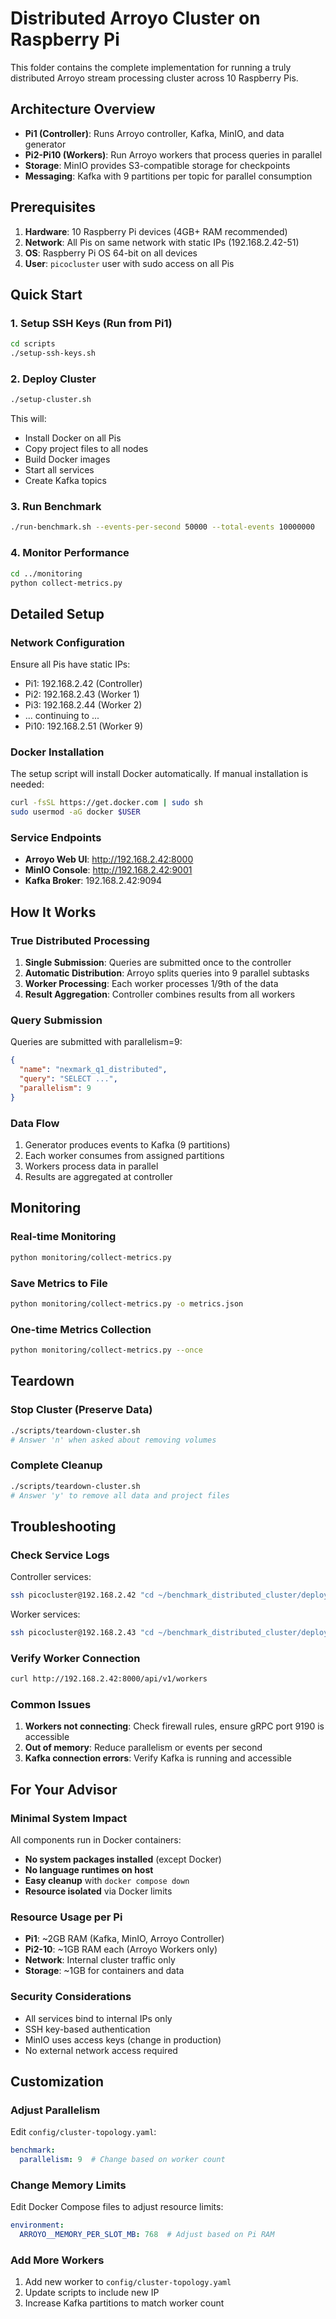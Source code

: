 # Distributed Arroyo Cluster on Raspberry Pi

This folder contains the complete implementation for running a truly distributed Arroyo stream processing cluster across 10 Raspberry Pis.

## Architecture Overview

- **Pi1 (Controller)**: Runs Arroyo controller, Kafka, MinIO, and data generator
- **Pi2-Pi10 (Workers)**: Run Arroyo workers that process queries in parallel
- **Storage**: MinIO provides S3-compatible storage for checkpoints
- **Messaging**: Kafka with 9 partitions per topic for parallel consumption

## Prerequisites

1. **Hardware**: 10 Raspberry Pi devices (4GB+ RAM recommended)
2. **Network**: All Pis on same network with static IPs (192.168.2.42-51)
3. **OS**: Raspberry Pi OS 64-bit on all devices
4. **User**: `picocluster` user with sudo access on all Pis

## Quick Start

### 1. Setup SSH Keys (Run from Pi1)
```bash
cd scripts
./setup-ssh-keys.sh
```

### 2. Deploy Cluster
```bash
./setup-cluster.sh
```

This will:
- Install Docker on all Pis
- Copy project files to all nodes
- Build Docker images
- Start all services
- Create Kafka topics

### 3. Run Benchmark
```bash
./run-benchmark.sh --events-per-second 50000 --total-events 10000000
```

### 4. Monitor Performance
```bash
cd ../monitoring
python collect-metrics.py
```

## Detailed Setup

### Network Configuration

Ensure all Pis have static IPs:
- Pi1: 192.168.2.42 (Controller)
- Pi2: 192.168.2.43 (Worker 1)
- Pi3: 192.168.2.44 (Worker 2)
- ... continuing to ...
- Pi10: 192.168.2.51 (Worker 9)

### Docker Installation

The setup script will install Docker automatically. If manual installation is needed:
```bash
curl -fsSL https://get.docker.com | sudo sh
sudo usermod -aG docker $USER
```

### Service Endpoints

- **Arroyo Web UI**: http://192.168.2.42:8000
- **MinIO Console**: http://192.168.2.42:9001
- **Kafka Broker**: 192.168.2.42:9094

## How It Works

### True Distributed Processing

1. **Single Submission**: Queries are submitted once to the controller
2. **Automatic Distribution**: Arroyo splits queries into 9 parallel subtasks
3. **Worker Processing**: Each worker processes 1/9th of the data
4. **Result Aggregation**: Controller combines results from all workers

### Query Submission

Queries are submitted with parallelism=9:
```json
{
  "name": "nexmark_q1_distributed",
  "query": "SELECT ...",
  "parallelism": 9
}
```

### Data Flow

1. Generator produces events to Kafka (9 partitions)
2. Each worker consumes from assigned partitions
3. Workers process data in parallel
4. Results are aggregated at controller

## Monitoring

### Real-time Monitoring
```bash
python monitoring/collect-metrics.py
```

### Save Metrics to File
```bash
python monitoring/collect-metrics.py -o metrics.json
```

### One-time Metrics Collection
```bash
python monitoring/collect-metrics.py --once
```

## Teardown

### Stop Cluster (Preserve Data)
```bash
./scripts/teardown-cluster.sh
# Answer 'n' when asked about removing volumes
```

### Complete Cleanup
```bash
./scripts/teardown-cluster.sh
# Answer 'y' to remove all data and project files
```

## Troubleshooting

### Check Service Logs

Controller services:
```bash
ssh picocluster@192.168.2.42 "cd ~/benchmark_distributed_cluster/deploy/controller && docker compose logs -f"
```

Worker services:
```bash
ssh picocluster@192.168.2.43 "cd ~/benchmark_distributed_cluster/deploy/worker && docker compose logs -f"
```

### Verify Worker Connection
```bash
curl http://192.168.2.42:8000/api/v1/workers
```

### Common Issues

1. **Workers not connecting**: Check firewall rules, ensure gRPC port 9190 is accessible
2. **Out of memory**: Reduce parallelism or events per second
3. **Kafka connection errors**: Verify Kafka is running and accessible

## For Your Advisor

### Minimal System Impact

All components run in Docker containers:
- **No system packages installed** (except Docker)
- **No language runtimes on host**
- **Easy cleanup** with `docker compose down`
- **Resource isolated** via Docker limits

### Resource Usage per Pi

- **Pi1**: ~2GB RAM (Kafka, MinIO, Arroyo Controller)
- **Pi2-10**: ~1GB RAM each (Arroyo Workers only)
- **Network**: Internal cluster traffic only
- **Storage**: ~1GB for containers and data

### Security Considerations

- All services bind to internal IPs only
- SSH key-based authentication
- MinIO uses access keys (change in production)
- No external network access required

## Customization

### Adjust Parallelism
Edit `config/cluster-topology.yaml`:
```yaml
benchmark:
  parallelism: 9  # Change based on worker count
```

### Change Memory Limits
Edit Docker Compose files to adjust resource limits:
```yaml
environment:
  ARROYO__MEMORY_PER_SLOT_MB: 768  # Adjust based on Pi RAM
```

### Add More Workers
1. Add new worker to `config/cluster-topology.yaml`
2. Update scripts to include new IP
3. Increase Kafka partitions to match worker count